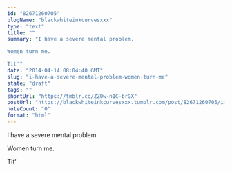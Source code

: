 ```yaml
---
id: "82671260705"
blogName: "blackwhiteinkcurvesxxx"
type: "text"
title: ""
summary: "I have a severe mental problem.

Women turn me.

Tit'"
date: "2014-04-14 08:04:40 GMT"
slug: "i-have-a-severe-mental-problem-women-turn-me"
state: "draft"
tags: ""
shortUrl: "https://tmblr.co/ZZ0w-n1C-brGX"
postUrl: "https://blackwhiteinkcurvesxxx.tumblr.com/post/82671260705/i-have-a-severe-mental-problem-women-turn-me"
noteCount: "0"
format: "html"
---
```


I have a severe mental problem.

Women turn me.

Tit’